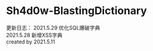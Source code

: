 # Sh4d0w-BlastingDictionary  
更新日志：
2021.5.29 优化SQL爆破字典  
2021.5.28 新增XSS字典  
created by 2021.5.11  
